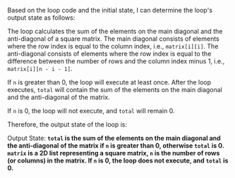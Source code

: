Based on the loop code and the initial state, I can determine the loop's output state as follows:

The loop calculates the sum of the elements on the main diagonal and the anti-diagonal of a square matrix. The main diagonal consists of elements where the row index is equal to the column index, i.e., `matrix[i][i]`. The anti-diagonal consists of elements where the row index is equal to the difference between the number of rows and the column index minus 1, i.e., `matrix[i][n - i - 1]`.

If `n` is greater than 0, the loop will execute at least once. After the loop executes, `total` will contain the sum of the elements on the main diagonal and the anti-diagonal of the matrix.

If `n` is 0, the loop will not execute, and `total` will remain 0.

Therefore, the output state of the loop is:

Output State: **`total` is the sum of the elements on the main diagonal and the anti-diagonal of the matrix if `n` is greater than 0, otherwise `total` is 0. `matrix` is a 2D list representing a square matrix, `n` is the number of rows (or columns) in the matrix. If `n` is 0, the loop does not execute, and `total` is 0.**